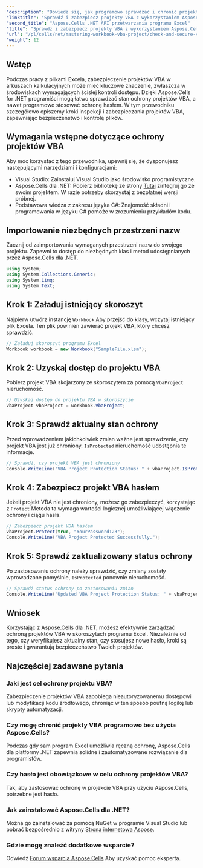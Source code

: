 ```yaml
---
"description": "Dowiedz się, jak programowo sprawdzać i chronić projekty VBA w plikach Excela za pomocą Aspose.Cells dla .NET. Przewodnik krok po kroku z kompletnymi przykładami kodu."
"linktitle": "Sprawdź i zabezpiecz projekty VBA z wykorzystaniem Aspose.Cells"
"second_title": "Aspose.Cells .NET API przetwarzania programu Excel"
"title": "Sprawdź i zabezpiecz projekty VBA z wykorzystaniem Aspose.Cells"
"url": "/pl/cells/net/mastering-workbook-vba-project/check-and-secure-vba-projects-is-protected/"
"weight": 12
---
```


## Wstęp

Podczas pracy z plikami Excela, zabezpieczenie projektów VBA w arkuszach kalkulacyjnych może mieć kluczowe znaczenie, zwłaszcza w środowiskach wymagających ścisłej kontroli dostępu. Dzięki Aspose.Cells for .NET programiści mogą łatwo sprawdzać stan ochrony projektów VBA, a nawet programowo stosować ochronę hasłem. W tym przewodniku szczegółowo opiszemy kroki inspekcji i zabezpieczania projektów VBA, zapewniając bezpieczeństwo i kontrolę plików.

## Wymagania wstępne dotyczące ochrony projektów VBA

Aby móc korzystać z tego przewodnika, upewnij się, że dysponujesz następującymi narzędziami i konfiguracjami:

- Visual Studio: Zainstaluj Visual Studio jako środowisko programistyczne.
- Aspose.Cells dla .NET: Pobierz bibliotekę ze strony [Tutaj](https://releases.aspose.com/cells/net/) zintegruj go ze swoim projektem. W razie potrzeby skorzystaj z bezpłatnej wersji próbnej.
- Podstawowa wiedza z zakresu języka C#: Znajomość składni i programowania w języku C# pomoże w zrozumieniu przykładów kodu.

## Importowanie niezbędnych przestrzeni nazw

Zacznij od zaimportowania wymaganych przestrzeni nazw do swojego projektu. Zapewni to dostęp do niezbędnych klas i metod udostępnianych przez Aspose.Cells dla .NET.

```csharp
using System;
using System.Collections.Generic;
using System.Linq;
using System.Text;
```

## Krok 1: Załaduj istniejący skoroszyt

Najpierw utwórz instancję `Workbook` Aby przejść do klasy, wczytaj istniejący plik Excela. Ten plik powinien zawierać projekt VBA, który chcesz sprawdzić.

```csharp
// Załaduj skoroszyt programu Excel
Workbook workbook = new Workbook("SampleFile.xlsm");
```

## Krok 2: Uzyskaj dostęp do projektu VBA

Pobierz projekt VBA skojarzony ze skoroszytem za pomocą `VbaProject` nieruchomość.

```csharp
// Uzyskaj dostęp do projektu VBA w skoroszycie
VbaProject vbaProject = workbook.VbaProject;
```

## Krok 3: Sprawdź aktualny stan ochrony

Przed wprowadzeniem jakichkolwiek zmian ważne jest sprawdzenie, czy projekt VBA jest już chroniony. `IsProtected` nieruchomość udostępnia te informacje.

```csharp
// Sprawdź, czy projekt VBA jest chroniony
Console.WriteLine("VBA Project Protection Status: " + vbaProject.IsProtected);
```

## Krok 4: Zabezpiecz projekt VBA hasłem

Jeżeli projekt VBA nie jest chroniony, możesz go zabezpieczyć, korzystając z `Protect` Metoda ta wymaga wartości logicznej umożliwiającej włączenie ochrony i ciągu hasła.

```csharp
// Zabezpiecz projekt VBA hasłem
vbaProject.Protect(true, "YourPassword123");
Console.WriteLine("VBA Project Protected Successfully.");
```

## Krok 5: Sprawdź zaktualizowany status ochrony

Po zastosowaniu ochrony należy sprawdzić, czy zmiany zostały wprowadzone pomyślnie, `IsProtected` ponownie nieruchomość.

```csharp
// Sprawdź status ochrony po zastosowaniu zmian
Console.WriteLine("Updated VBA Project Protection Status: " + vbaProject.IsProtected);
```

## Wniosek

Korzystając z Aspose.Cells dla .NET, możesz efektywnie zarządzać ochroną projektów VBA w skoroszytach programu Excel. Niezależnie od tego, czy weryfikujesz aktualny stan, czy stosujesz nowe hasło, kroki są proste i gwarantują bezpieczeństwo Twoich projektów.

## Najczęściej zadawane pytania

### Jaki jest cel ochrony projektu VBA?
Zabezpieczenie projektów VBA zapobiega nieautoryzowanemu dostępowi lub modyfikacji kodu źródłowego, chroniąc w ten sposób poufną logikę lub skrypty automatyzacji.

### Czy mogę chronić projekty VBA programowo bez użycia Aspose.Cells?
Podczas gdy sam program Excel umożliwia ręczną ochronę, Aspose.Cells dla platformy .NET zapewnia solidne i zautomatyzowane rozwiązanie dla programistów.

### Czy hasło jest obowiązkowe w celu ochrony projektów VBA?
Tak, aby zastosować ochronę w projekcie VBA przy użyciu Aspose.Cells, potrzebne jest hasło.

### Jak zainstalować Aspose.Cells dla .NET?
Można go zainstalować za pomocą NuGet w programie Visual Studio lub pobrać bezpośrednio z witryny [Strona internetowa Aspose](https://releases.aspose.com/cells/net/).

### Gdzie mogę znaleźć dodatkowe wsparcie?
Odwiedź [Forum wsparcia Aspose.Cells](https://forum.aspose.com/c/cells/9) Aby uzyskać pomoc eksperta.